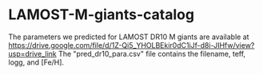 # LAMOST-M-giants-catalog
The parameters we predicted for LAMOST DR10 M giants are available at https://drive.google.com/file/d/1Z-Qi5_YHOLBEkir0dC1iJf-d8i-JIHfw/view?usp=drive_link
The "pred_dr10_para.csv" file contains the filename, teff, logg, and [Fe/H].
